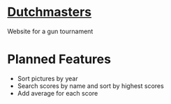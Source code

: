 # [Dutchmasters](https://dutchmasters.org)
Website for a gun tournament

# Planned Features
* Sort pictures by year
* Search scores by name and sort by highest scores
* Add average for each score


